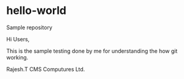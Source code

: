 # hello-world
Sample repository

Hi Users,

This is the sample testing done by me for understanding the how git working.

Rajesh.T
CMS Computures Ltd.
